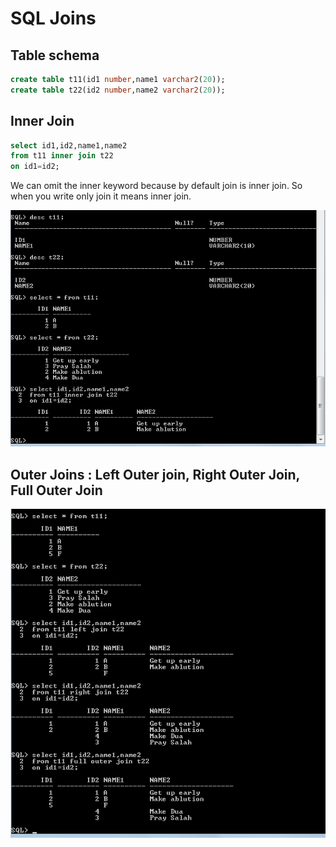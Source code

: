 # SQL Joins

## Table schema
```sql
create table t11(id1 number,name1 varchar2(20));
create table t22(id2 number,name2 varchar2(20));
```


## Inner Join
```sql
select id1,id2,name1,name2
from t11 inner join t22
on id1=id2;
```
We can omit the inner keyword because by default join is inner join. So when you write only join it means inner join.

![Inner Join](inner-join.png?raw=true)

## Outer Joins : Left Outer join, Right Outer Join, Full Outer Join

![Outer Joins](outer-joins.png?raw=true)
